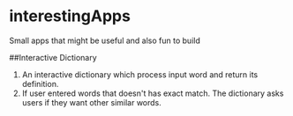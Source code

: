 # interestingApps
Small apps that might be useful and also fun to build

##Interactive Dictionary
1. An interactive dictionary which process input word and return its definition.
2. If user entered words that doesn't has exact match. The dictionary asks users if they want other similar words. 